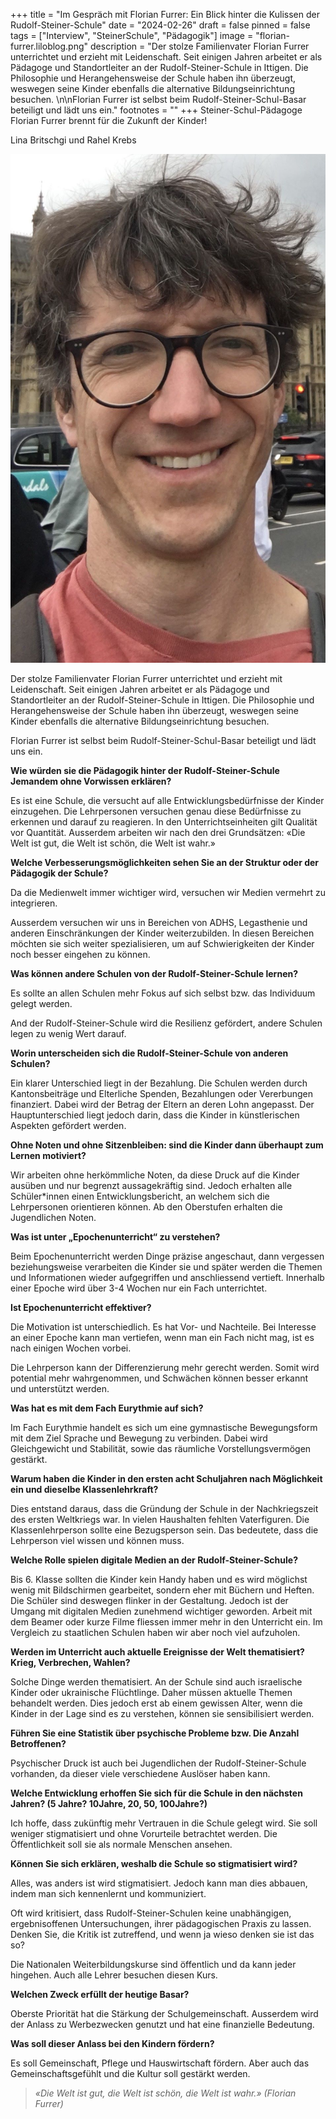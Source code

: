+++
title = "Im Gespräch mit Florian Furrer: Ein Blick hinter die Kulissen der Rudolf-Steiner-Schule"
date = "2024-02-26"
draft = false
pinned = false
tags = ["Interview", "SteinerSchule", "Pädagogik"]
image = "florian-furrer.liloblog.png"
description = "Der stolze Familienvater Florian Furrer unterrichtet und erzieht mit Leidenschaft. Seit einigen Jahren arbeitet er als Pädagoge und Standortleiter an der Rudolf-Steiner-Schule in Ittigen. Die Philosophie und Herangehensweise der Schule haben ihn überzeugt, weswegen seine Kinder ebenfalls die alternative Bildungseinrichtung besuchen.  \n\nFlorian Furrer ist selbst beim Rudolf-Steiner-Schul-Basar beteiligt und lädt uns ein."
footnotes = ""
+++
Steiner-Schul-Pädagoge Florian Furrer brennt für die Zukunft der Kinder! 

Lina Britschgi und Rahel Krebs 

![](florian_furrer.jpg)

Der stolze Familienvater Florian Furrer unterrichtet und erzieht mit Leidenschaft. Seit einigen Jahren arbeitet er als Pädagoge und Standortleiter an der Rudolf-Steiner-Schule in Ittigen. Die Philosophie und Herangehensweise der Schule haben ihn überzeugt, weswegen seine Kinder ebenfalls die alternative Bildungseinrichtung besuchen.  

Florian Furrer ist selbst beim Rudolf-Steiner-Schul-Basar beteiligt und lädt uns ein.

**Wie würden sie die Pädagogik hinter der Rudolf-Steiner-Schule Jemandem ohne Vorwissen erklären?** 

Es ist eine Schule, die versucht auf alle Entwicklungsbedürfnisse der Kinder einzugehen. Die Lehrpersonen versuchen genau diese Bedürfnisse zu erkennen und darauf zu reagieren. In den Unterrichtseinheiten gilt Qualität vor Quantität. Ausserdem arbeiten wir nach den drei Grundsätzen: «Die Welt ist gut, die Welt ist schön, die Welt ist wahr.»  

**Welche Verbesserungsmöglichkeiten sehen Sie an der Struktur oder der Pädagogik der Schule?**  

Da die Medienwelt immer wichtiger wird, versuchen wir Medien vermehrt zu integrieren. 

Ausserdem versuchen wir uns in Bereichen von ADHS, Legasthenie und anderen Einschränkungen der Kinder weiterzubilden. In diesen Bereichen möchten sie sich weiter spezialisieren, um auf Schwierigkeiten der Kinder noch besser eingehen zu können.  

**Was können andere Schulen von der Rudolf-Steiner-Schule lernen?**  

Es sollte an allen Schulen mehr Fokus auf sich selbst bzw. das Individuum gelegt werden.  

And der Rudolf-Steiner-Schule wird die Resilienz gefördert, andere Schulen legen zu wenig Wert darauf.  

**Worin unterscheiden sich die Rudolf-Steiner-Schule von anderen Schulen?** 

Ein klarer Unterschied liegt in der Bezahlung. Die Schulen werden durch Kantonsbeiträge und Elterliche Spenden, Bezahlungen oder Vererbungen finanziert. Dabei wird der Betrag der Eltern an deren Lohn angepasst. Der Hauptunterschied liegt jedoch darin, dass die Kinder in künstlerischen Aspekten gefördert werden. 

**Ohne Noten und ohne Sitzenbleiben: sind die Kinder dann überhaupt zum Lernen motiviert?** 

Wir arbeiten ohne herkömmliche Noten, da diese Druck auf die Kinder ausüben und nur begrenzt aussagekräftig sind. Jedoch erhalten alle Schüler*innen einen Entwicklungsbericht, an welchem sich die Lehrpersonen orientieren können. Ab den Oberstufen erhalten die Jugendlichen Noten.  

**Was ist unter „Epochenunterricht“ zu verstehen?** 

Beim Epochenunterricht werden Dinge präzise angeschaut, dann vergessen beziehungsweise verarbeiten die Kinder sie und später werden die Themen und Informationen wieder aufgegriffen und anschliessend vertieft. Innerhalb einer Epoche wird über 3-4 Wochen nur ein Fach unterrichtet.  

**Ist Epochenunterricht effektiver?** 

Die Motivation ist unterschiedlich. Es hat Vor- und Nachteile. Bei Interesse an einer Epoche kann man vertiefen, wenn man ein Fach nicht mag, ist es nach einigen Wochen vorbei.  

Die Lehrperson kann der Differenzierung mehr gerecht werden. Somit wird potential mehr wahrgenommen, und Schwächen können besser erkannt und unterstützt werden.  

**Was hat es mit dem Fach Eurythmie auf sich?** 

Im Fach Eurythmie handelt es sich um eine gymnastische Bewegungsform mit dem Ziel Sprache und Bewegung zu verbinden. Dabei wird Gleichgewicht und Stabilität, sowie das räumliche Vorstellungsvermögen gestärkt.  

**Warum haben die Kinder in den ersten acht Schuljahren nach Möglichkeit ein und dieselbe Klassenlehrkraft?** 

Dies entstand daraus, dass die Gründung der Schule in der Nachkriegszeit des ersten Weltkriegs war. In vielen Haushalten fehlten Vaterfiguren. Die Klassenlehrperson sollte eine Bezugsperson sein. Das bedeutete, dass die Lehrperson viel wissen und können muss.  

**Welche Rolle spielen digitale Medien an der Rudolf-Steiner-Schule?** 

Bis 6. Klasse sollten die Kinder kein Handy haben und es wird möglichst wenig mit Bildschirmen gearbeitet, sondern eher mit Büchern und Heften. Die Schüler sind deswegen flinker in der Gestaltung. Jedoch ist der Umgang mit digitalen Medien zunehmend wichtiger geworden. Arbeit mit dem Beamer oder kurze Filme fliessen immer mehr in den Unterricht ein. Im Vergleich zu staatlichen Schulen haben wir aber noch viel aufzuholen.  

**Werden im Unterricht auch aktuelle Ereignisse der Welt thematisiert? Krieg, Verbrechen, Wahlen?** 

Solche Dinge werden thematisiert. An der Schule sind auch israelische Kinder oder ukrainische Flüchtlinge. Daher müssen aktuelle Themen behandelt werden. Dies jedoch erst ab einem gewissen Alter, wenn die Kinder in der Lage sind es zu verstehen, können sie sensibilisiert werden.  

**Führen Sie eine Statistik über psychische Probleme bzw. Die Anzahl Betroffenen?** 

Psychischer Druck ist auch bei Jugendlichen der Rudolf-Steiner-Schule vorhanden, da dieser viele verschiedene Auslöser haben kann.  

**Welche Entwicklung erhoffen Sie sich für die Schule in den nächsten Jahren? (5 Jahre? 10Jahre, 20, 50, 100Jahre?)** 

Ich hoffe, dass zukünftig mehr Vertrauen in die Schule gelegt wird. Sie soll weniger stigmatisiert und ohne Vorurteile betrachtet werden. Die Öffentlichkeit soll sie als normale Menschen ansehen.  

**Können Sie sich erklären, weshalb die Schule so stigmatisiert wird?** 

Alles, was anders ist wird stigmatisiert. Jedoch kann man dies abbauen, indem man sich kennenlernt und kommuniziert.   

Oft wird kritisiert, dass Rudolf-Steiner-Schulen keine unabhängigen, ergebnisoffenen Untersuchungen, ihrer pädagogischen Praxis zu lassen. Denken Sie, die Kritik ist zutreffend, und wenn ja wieso denken sie ist das so? 

Die Nationalen Weiterbildungskurse sind öffentlich und da kann jeder hingehen. Auch alle Lehrer besuchen diesen Kurs.  

**Welchen Zweck erfüllt der heutige Basar?**  

Oberste Priorität hat die Stärkung der Schulgemeinschaft. Ausserdem wird der Anlass zu Werbezwecken genutzt und hat eine finanzielle Bedeutung.  

**Was soll dieser Anlass bei den Kindern fördern?** 

Es soll Gemeinschaft, Pflege und Hauswirtschaft fördern. Aber auch das Gemeinschaftsgefühlt und die Kultur soll gestärkt werden.  

> *«Die Welt ist gut, die Welt ist schön, die Welt ist wahr.» (Florian Furrer)*